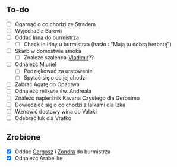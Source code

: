 ## To-do
- [ ] Ogarnąć o co chodzi ze Stradem
- [ ] Wyjechać z Barovii
- [ ] Oddać [Irina](./NPC/Irina.md) do burmistrza
	- [ ] Check in Iriny u burmistrza (hasło : "Mają tu dobrą herbatę")
- [ ] Skarb w domostwie smoka
	- [ ] Znaleźć szaleńca-[Vladimir](./NPC/Vladimir.md)??
- [ ] Odnaleźć [Miuriel](./NPC/Miuriel.md)
	- [ ] Podziękować za uratowanie
	- [ ] Spytać się o co jej chodzi
- [ ] Zabrać Agatę do Opactwa
- [ ] Odnaleźć relikwie św. Andreala
- [ ] Znaleźć napierśnik Kavana Czystego dla Geronimo
- [ ] Dowiedzieć się o co chodzi z lalkami dla Izka
- [ ] Wznowić dostawy wina do Valaki
- [ ] Odebrać łuk dla Vratko

## Zrobione
- [x] Oddać [Gargosz](./NPC/Gargosz.md) i [Zondra](./NPC/Zondra.md) do burmistrza
- [x] Odnaleźć Arabellke

